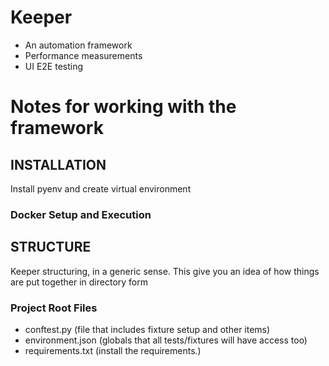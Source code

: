 # Keeper
- An automation framework
- Performance measurements
- UI E2E testing

# Notes for working with the framework

## INSTALLATION
Install pyenv and create virtual environment

### Docker Setup and Execution

## STRUCTURE
Keeper structuring, in a generic sense. This give you an idea of how things are put together in directory form

### Project Root Files
* conftest.py (file that includes fixture setup and other items)
* environment.json (globals that all tests/fixtures will have access too)
* requirements.txt (install the requirements.)
